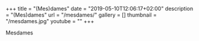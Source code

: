 +++
title = "(Mes)dames"
date = "2019-05-10T12:06:17+02:00"
description = "(Mes)dames"
url = "/mesdames/"
gallery = []
thumbnail = "/mesdames.jpg"
youtube = ""
+++

Mesdames